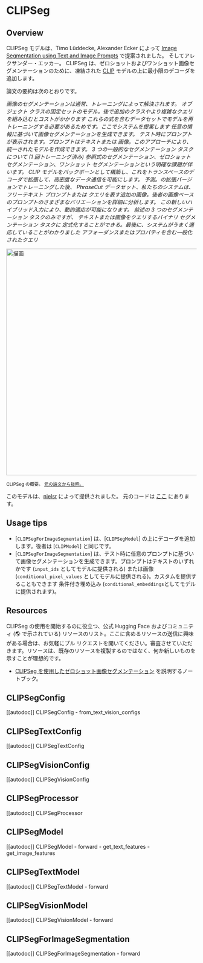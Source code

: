 <!--Copyright 2022 The HuggingFace Team. All rights reserved.

Licensed under the Apache License, Version 2.0 (the "License"); you may not use this file except in compliance with
the License. You may obtain a copy of the License at

http://www.apache.org/licenses/LICENSE-2.0

Unless required by applicable law or agreed to in writing, software distributed under the License is distributed on
an "AS IS" BASIS, WITHOUT WARRANTIES OR CONDITIONS OF ANY KIND, either express or implied. See the License for the
specific language governing permissions and limitations under the License.

⚠️ Note that this file is in Markdown but contain specific syntax for our doc-builder (similar to MDX) that may not be
rendered properly in your Markdown viewer.

-->

# CLIPSeg

## Overview

CLIPSeg モデルは、Timo Lüddecke, Alexander Ecker によって [Image Segmentation using Text and Image Prompts](https://huggingface.co/papers/2112.10003) で提案されました。
そしてアレクサンダー・エッカー。 CLIPSeg は、ゼロショットおよびワンショット画像セグメンテーションのために、凍結された [CLIP](clip) モデルの上に最小限のデコーダを追加します。

論文の要約は次のとおりです。

*画像のセグメンテーションは通常、トレーニングによって解決されます。
オブジェクト クラスの固定セットのモデル。後で追加のクラスやより複雑なクエリを組み込むとコストがかかります
これらの式を含むデータセットでモデルを再トレーニングする必要があるためです。ここでシステムを提案します
任意の情報に基づいて画像セグメンテーションを生成できます。
テスト時にプロンプ​​トが表示されます。プロンプトはテキストまたは
画像。このアプローチにより、統一されたモデルを作成できます。
3 つの一般的なセグメンテーション タスクについて (1 回トレーニング済み)
参照式のセグメンテーション、ゼロショット セグメンテーション、ワンショット セグメンテーションという明確な課題が伴います。
CLIP モデルをバックボーンとして構築し、これをトランスベースのデコーダで拡張して、高密度なデータ通信を可能にします。
予測。の拡張バージョンでトレーニングした後、
PhraseCut データセット、私たちのシステムは、フリーテキスト プロンプトまたは
クエリを表す追加の画像。後者の画像ベースのプロンプトのさまざまなバリエーションを詳細に分析します。
この新しいハイブリッド入力により、動的適応が可能になります。
前述の 3 つのセグメンテーション タスクのみですが、
テキストまたは画像をクエリするバイナリ セグメンテーション タスクに
定式化することができる。最後に、システムがうまく適応していることがわかりました
アフォーダンスまたはプロパティを含む一般化されたクエリ*

<img src="https://huggingface.co/datasets/huggingface/documentation-images/resolve/main/transformers/model_doc/clipseg_architecture.png"
alt="描画" width="600"/>

<small> CLIPSeg の概要。 <a href="https://huggingface.co/papers/2112.10003">元の論文から抜粋。</a> </small>

このモデルは、[nielsr](https://huggingface.co/nielsr) によって提供されました。
元のコードは [ここ](https://github.com/timojl/clipseg) にあります。

## Usage tips

- [`CLIPSegForImageSegmentation`] は、[`CLIPSegModel`] の上にデコーダを追加します。後者は [`CLIPModel`] と同じです。
- [`CLIPSegForImageSegmentation`] は、テスト時に任意のプロンプトに基づいて画像セグメンテーションを生成できます。プロンプトはテキストのいずれかです
(`input_ids` としてモデルに提供される) または画像 (`conditional_pixel_values` としてモデルに提供される)。カスタムを提供することもできます
条件付き埋め込み (`conditional_embeddings`としてモデルに提供されます)。

## Resources

CLIPSeg の使用を開始するのに役立つ、公式 Hugging Face およびコミュニティ (🌎 で示されている) リソースのリスト。ここに含めるリソースの送信に興味がある場合は、お気軽にプル リクエストを開いてください。審査させていただきます。リソースは、既存のリソースを複製するのではなく、何か新しいものを示すことが理想的です。

<PipelineTag pipeline="image-segmentation"/>

- [CLIPSeg を使用したゼロショット画像セグメンテーション](https://github.com/NielsRogge/Transformers-Tutorials/blob/master/CLIPSeg/Zero_shot_image_segmentation_with_CLIPSeg.ipynb) を説明するノートブック。

## CLIPSegConfig

[[autodoc]] CLIPSegConfig
    - from_text_vision_configs

## CLIPSegTextConfig

[[autodoc]] CLIPSegTextConfig

## CLIPSegVisionConfig

[[autodoc]] CLIPSegVisionConfig

## CLIPSegProcessor

[[autodoc]] CLIPSegProcessor

## CLIPSegModel

[[autodoc]] CLIPSegModel
    - forward
    - get_text_features
    - get_image_features

## CLIPSegTextModel

[[autodoc]] CLIPSegTextModel
    - forward

## CLIPSegVisionModel

[[autodoc]] CLIPSegVisionModel
    - forward

## CLIPSegForImageSegmentation

[[autodoc]] CLIPSegForImageSegmentation
    - forward